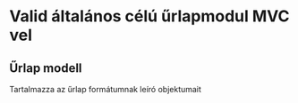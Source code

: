 # Valid általános célú űrlapmodul MVC vel

## Űrlap modell
Tartalmazza az űrlap formátumnak leíró objektumait